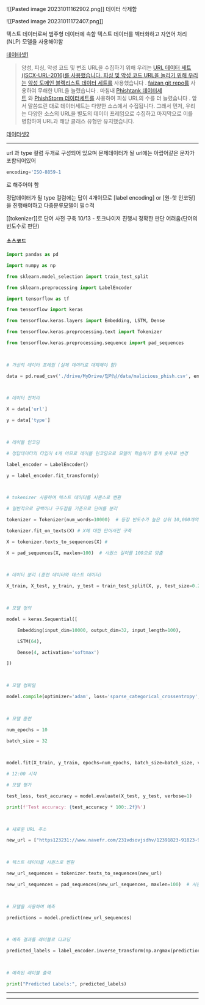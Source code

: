 ![[Pasted image 20231011162902.png]]
데이터 삭제함

![[Pasted image 20231011172407.png]]

텍스트 데이터로써 범주형 데이터에 속함
텍스트 데이터를 벡터화하고 자연어 처리(NLP) 모델을 사용해야함



[데이터셋1](https://www.kaggle.com/datasets/sid321axn/malicious-urls-dataset)
>양성, 피싱, 악성 코드 및 변조 URL을 수집하기 위해 우리는 [URL 데이터 세트(ISCX-URL-2016)를 사용했습니다. 피싱 및 악성 코드 URL을 늘리기 위해 우리는](https://www.unb.ca/cic/datasets/url-2016.html) [악성 도메인 블랙리스트 데이터 세트를](http://www.malwaredomains.com/wordpress/?page_id=66) 사용했습니다 . [faizan git repo를](https://github.com/faizann24/Using-machine-learning-to-detect-malicious-URLs/tree/master/data) 사용하여 무해한 URL을 늘렸습니다 . 마침내 [Phishtank 데이터세트](https://www.phishtank.com/developer_info.php) 와 [PhishStorm 데이터세트를](https://research.aalto.fi/en/datasets/phishstorm--phishing--legitimate-url-dataset(f49465b2-c68a-4182-9171-075f0ed797d5).html) 사용하여 피싱 URL의 수를 더 늘렸습니다 . 앞서 말씀드린 대로 데이터세트는 다양한 소스에서 수집됩니다. 그래서 먼저, 우리는 다양한 소스의 URL을 별도의 데이터 프레임으로 수집하고 마지막으로 이를 병합하여 URL과 해당 클래스 유형만 유지했습니다.

[데이터셋2](https://www.kaggle.com/datasets/shawon10/url-classification-dataset-dmoz)

---




url 과 type 컬럼 두개로 구성되어 있으며
문제데이터가 될 url에는 아랍어같은 문자가 포함되어있어 
```python
encoding='ISO-8859-1
```
로 해주어야 함

정답데이터가 될 type 컬럼에는 답이 4개이므로 
[label encoding]   or   [원-핫 인코딩]을 진행해야하고 다중분류모델이 필수적

[[tokenizer]]로 단어 사전 구축
10/13 - 토크나이저 진행시 정확한 판단 어려움(단어의 빈도수로 판단)
#### 소스코드
```python
import pandas as pd

import numpy as np

from sklearn.model_selection import train_test_split

from sklearn.preprocessing import LabelEncoder

import tensorflow as tf

from tensorflow import keras

from tensorflow.keras.layers import Embedding, LSTM, Dense

from tensorflow.keras.preprocessing.text import Tokenizer

from tensorflow.keras.preprocessing.sequence import pad_sequences

  

# 가상의 데이터 프레임 (실제 데이터로 대체해야 함)

data = pd.read_csv('./drive/MyDrive/딥러닝/data/malicious_phish.csv', encoding='ISO-8859-1')

  

# 데이터 전처리

X = data['url']

y = data['type']

  

# 레이블 인코딩

# 정답데이터의 타입이 4개 이므로 레이블 인코딩으로 모델이 학습하기 좋게 숫자로 변경

label_encoder = LabelEncoder()

y = label_encoder.fit_transform(y)

  

# tokenizer 사용하여 텍스트 데이터를 시퀀스로 변환

# 일반적으로 공백이나 구두점을 기준으로 단어를 분리

tokenizer = Tokenizer(num_words=10000)  # 등장 빈도수가 높은 상위 10,000개의 단어만 사용하여 학습 진행

tokenizer.fit_on_texts(X) # X에 대한 단어사전 구축

X = tokenizer.texts_to_sequences(X) #

X = pad_sequences(X, maxlen=100)  # 시퀀스 길이를 100으로 맞춤

  

# 데이터 분리 (훈련 데이터와 테스트 데이터)

X_train, X_test, y_train, y_test = train_test_split(X, y, test_size=0.2, random_state=42)

  

# 모델 정의

model = keras.Sequential([

    Embedding(input_dim=10000, output_dim=32, input_length=100),

    LSTM(64),

    Dense(4, activation='softmax')

])

  

# 모델 컴파일

model.compile(optimizer='adam', loss='sparse_categorical_crossentropy', metrics=['accuracy'])

  

# 모델 훈련

num_epochs = 10

batch_size = 32

  

model.fit(X_train, y_train, epochs=num_epochs, batch_size=batch_size, verbose=1)

# 12:00 시작

# 모델 평가

test_loss, test_accuracy = model.evaluate(X_test, y_test, verbose=1)

print(f'Test accuracy: {test_accuracy * 100:.2f}%')

  

# 새로운 URL 주소

new_url = ["https123231://www.navefr.com/231vdsovjsdhv/12391823-91823-9182-398"]  # 여기에 테스트하려는 URL 주소를 추가하세요

  

# 텍스트 데이터를 시퀀스로 변환

new_url_sequences = tokenizer.texts_to_sequences(new_url)

new_url_sequences = pad_sequences(new_url_sequences, maxlen=100)  # 시퀀스 길이를 모델의 입력 길이와 일치시킵니다.

  

# 모델을 사용하여 예측

predictions = model.predict(new_url_sequences)

  

# 예측 결과를 레이블로 디코딩

predicted_labels = label_encoder.inverse_transform(np.argmax(predictions, axis=1))

  

# 예측된 레이블 출력

print("Predicted Labels:", predicted_labels)
```

---







---

